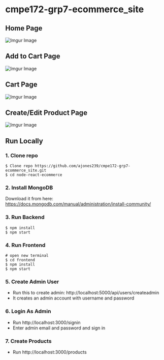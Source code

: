 # cmpe172-grp7-ecommerce_site

## Home Page
![Imgur Image](https://imgur.com/AKJlckU.jpg)

## Add to Cart Page
![Imgur Image](https://imgur.com/F7RMime.jpg)

## Cart Page
![Imgur Image](https://imgur.com/GccxnSI.jpg)

## Create/Edit Product Page
![Imgur Image](https://imgur.com/XySC1jJ.jpg)

## Run Locally

### 1. Clone repo

```
$ Clone repo https://github.com/ajones239/cmpe172-grp7-ecommerce_site.git
$ cd node-react-ecommerce
```

### 2. Install MongoDB

Download it from here: https://docs.mongodb.com/manual/administration/install-community/

### 3. Run Backend

```
$ npm install
$ npm start
```

### 4. Run Frontend

```
# open new terminal
$ cd frontend
$ npm install
$ npm start
```

### 5. Create Admin User

- Run this to create admin: http://localhost:5000/api/users/createadmin
- It creates an admin account with username and password

### 6. Login As Admin

- Run http://localhost:3000/signin
- Enter admin email and password and sign in

### 7. Create Products

- Run http://localhost:3000/products
